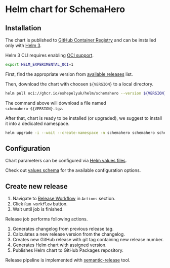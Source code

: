 # Helm chart for SchemaHero

## Installation

The chart is published to
[GitHub Container Registry](https://docs.github.com/en/packages/working-with-a-github-packages-registry/working-with-the-container-registry)
and can be installed only with [Helm 3](https://helm.sh/docs).

Helm 3 CLI requires enabling [OCI support](https://helm.sh/docs/topics/registries/#enabling-oci-support).

```sh
export HELM_EXPERIMENTAL_OCI=1
```

First, find the appropriate version from
[available releases](https://github.com/eshepelyuk/schemahero-helm/releases) list.

Then, download the chart with choosen `${VERSION}` to a local directory.

```sh
helm pull oci://ghcr.io/eshepelyuk/helm/schemahero --version ${VERSION}
```

The command above will download a file named `schemahero-${VERSION}.tgz`.

After that, chart is ready to be installed (or upgraded),
we suggest to install it into a dedicated namespace.

```sh
helm upgrade -i --wait --create-namespace -n schemahero schemahero schemahero-${VERSION}.tgz
```

## Configuration

Chart parameters can be configured via [Helm values files](https://helm.sh/docs/chart_template_guide/values_files/).

Check out
[values schema](https://artifacthub.io/)
for the available configuration options.

## Create new release

1. Navigate to [Release Workflow](https://github.com/eshepelyuk/schemahero-helm/actions/workflows/release.yaml)
in `Actions` section.
1. Click `Run workflow` button.
1. Wait until job is finished.

Release job performs following actions.

1. Generates changelog from previous release tag.
1. Calculates a new release version from the changelog.
1. Creates new GitHub release with git tag containing new release number.
1. Generates Helm chart with assigned version.
1. Publishes Helm chart to GitHub Packages repository.

Release pipeline is implemented with
[semantic-release](https://github.com/semantic-release/semantic-release) tool.

